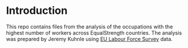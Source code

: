 # Introduction

This repo contains files from the analysis of the occupations with the highest number of workers across EqualStrength countries. 
The analysis was prepared by Jeremy Kuhnle using [EU Labour Force Survey](https://ec.europa.eu/eurostat/web/microdata/european-union-labour-force-survey) data.


